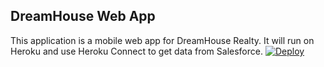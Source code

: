 DreamHouse Web App
------------------

This application is a mobile web app for DreamHouse Realty. It will run on Heroku and use Heroku Connect to get data from Salesforce.
<a href="https://heroku.com/deploy">
  <img src="https://www.herokucdn.com/deploy/button.svg" alt="Deploy">
</a>
